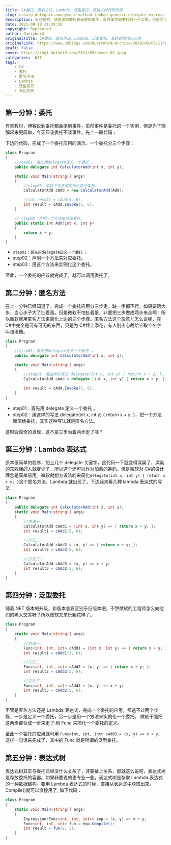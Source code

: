 ```yaml
---
title: C#委托，匿名方法，Lambda，泛型委托，表达式树代码示例
slug: csharp-delegate-anonymous-method-lambda-generic-delegate-expression-tree-code-example
description: 有些教材，博客说到委托都会提到事件，虽然事件是委托的一个实例，但是为了理解起来更简单，今天只谈委托不谈事件。
date: 2021-09-18 11:39:58
copyright: Reprinted
author: QueryWord
originalTitle: C#委托，匿名方法，Lambda，泛型委托，表达式树代码示例
originalLink: https://www.cnblogs.com/QueryWord/archive/2019/08/05/11302125.html
draft: False
cover: https://img1.dotnet9.com/2021/09/cover_02.jpeg
categories: .NET
tags: 
    - C#
    - 委托
    - 匿名方法
    - Lambda
    - 泛型委托
    - 表达式树
---
```


## 第一分钟：委托

有些教材，博客说到委托都会提到事件，虽然事件是委托的一个实例，但是为了理解起来更简单，今天只谈委托不谈事件。先上一段代码：

下边的代码，完成了一个委托应用的演示。一个委托分三个步骤：

```C#
class Program
{
    //step01：首先用delegate定义一个委托 。
    public delegate int CalculatorAdd(int x, int y);

    static void Main(string[] args)
    {
        //step03：用这个方法来实例化这个委托。
        CalculatorAdd cAdd = new CalculatorAdd(Add);

        //int result = cAdd(5, 6);
        int result = cAdd.Invoke(5, 6);
    }

    // step02：声明一个方法来对应委托。
    public static int Add(int x, int y)
    {
        return x + y;
    }
}
```

- `step01：首先用delegate定义一个委托 。`
- step02：声明一个方法来对应委托。
- step03：用这个方法来实例化这个委托。

至此，一个委托的应该就完成了，就可以调用委托了。

## 第二分钟：匿名方法

在上一分钟已经知道了，完成一个委托应用分三步走，缺一步都不行，如果要跨大步，当心步子大了扯着蛋。但是微软不怕扯着蛋，非要把三步做成两步来走啊！所以微软就用匿名方法来简化上边的三个步骤。匿名方法这个玩意儿怎么说呢，在 C#中完全是可有可无的东西，只是为 C#锦上添花，有人别出心裁给它取个名字叫语法糖。

```C#
class Program
{
    //step01：首先用delegate定义一个委托 。
    public delegate int CalculatorAdd(int x, int y);

    static void Main(string[] args)
    {
        //step02：用这样的写法 delegate(int x, int y) { return x + y; }，把一个方法赋值给委托
        CalculatorAdd cAdd = delegate (int x, int y) { return x + y; };

        int result = cAdd.Invoke(5, 6);
    }
}
```

- step01：首先用 delegate 定义一个委托 。
- step02：用这样的写法 delegate(int x, int y) { return x + y; }，把一个方法赋值给委托，其实这种写法就是匿名方法。

这时会惊奇的发现，这不是三步当着两步走了哇？

## 第三分钟：Lambda 表达式

原本很简单的程序，加上几个 delegate 关键字，这代码一下就变得深奥了，深奥的东西懂的人就变少了，所以这个还可以作为加薪的筹码。但是微软对 C#的设计理念是简单易用。微软就想方设法的来简化`delegate(int x, int y) { return x + y; }`这个匿名方法，Lambda 就出现了。下边我来看几种 lambda 表达式的写法：

```C#
class Program
{
    public delegate int CalculatorAdd(int x, int y);
    static void Main(string[] args)
    {
        //方法一：
        CalculatorAdd cAdd1 = (int x, int y) => { return x + y; };
        int result1 = cAdd1(5, 6);

        //方法二：
        CalculatorAdd cAdd2 = (x, y) => { return x + y; };
        int result2 = cAdd2(5, 6);

        //方法三：
        CalculatorAdd cAdd3 = (x, y) => x + y;
        int result3 = cAdd2(5, 6);
    }
}
```

## 第四分钟：泛型委托

随着.NET 版本的升级，新版本总要区别于旧版本吧，不然微软的工程师怎么向他们的老大交差呀？所以微软又来玩新花样了。

```C#
class Program
{
    static void Main(string[] args)
    {
        //方法一：
        Func<int, int, int> cAdd1 = (int x, int y) => { return x + y; };
        int result1 = cAdd1(5, 6);

        //方法二：
        Func<int, int, int> cAdd2 = (x, y) => { return x + y; };
        int result2 = cAdd2(5, 6);

        //方法三：
        Func<int, int, int> cAdd3 = (x, y) => x + y;
        int result3 = cAdd2(5, 6);
    }
}
```

不管是匿名方法还是 Lambda 表达式，完成一个委托的应用，都逃不过两个步骤，一步是定义一个委托，另一步是用一个方法来实例化一个委托。 微软干脆把这两步都合成一步来走了:用 Func 来简化一个委托的定义。

至此一个委托的应用就可用 `Func<int, int, int> cAdd3 = (x, y) => x + y;` 这样一句话来完成了，其中的 Func 就是所谓的泛型委托。

## 第五分钟：表达式树

表达式树其实与委托已经没什么关系了，非要扯上关系，那就这么说吧，表达式树是存放委托的容器。如果非要说的更专业一些，表达式树是存取 Lambda 表达式的一种数据结构。要用 Lambda 表达式的时候，直接从表达式中获取出来，Compile()就可以直接用了, 如下代码：

```C#
class Program
{
    static void Main(string[] args)
    {
        Expression<Func<int, int, int>> exp = (x, y) => x + y;
        Func<int, int, int> fun = exp.Compile();
        int result = fun(2, 3);
    }
}
```
